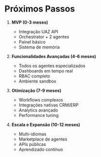 # Próximos Passos

1. **MVP (0-3 meses)**
   - Integração UAZ API
   - Orchestrator + 2 agentes
   - Painel básico
   - Sistema de memória

2. **Funcionalidades Avançadas (4-6 meses)**
   - Todos os agentes especializados
   - Dashboards em tempo real
   - RBAC completo
   - Ambiente sandbox

3. **Otimização (7-9 meses)**
   - Workflows complexos
   - Integrações nativas CRM/ERP
   - Analytics avançado
   - Performance tuning

4. **Escala e Expansão (10-12 meses)**
   - Multi-idiomas
   - Marketplace de agentes
   - APIs públicas
   - Aprendizado contínuo
